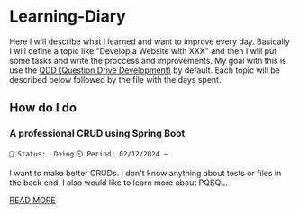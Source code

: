 # Learning-Diary
Here I will describe what I learned and want to improve every day. Basically I will define a topic like "Develop a Website with XXX" and then I will put some tasks and write the proccess and improvements. My goal with this is use the [QDD (Question Drive Development)](https://nickjanetakis.com/blog/learning-a-new-web-framework-with-question-driven-development) by default. Each topic will be described below followed by the file with the days spent.

## How do I do
### A professional CRUD using Spring Boot
```📌 Status:  Doing``` ```⏲️ Period: 02/12/2024 ~```

I want to make better CRUDs. I don't know anything about tests or files in the back end. I also would like to learn more about PQSQL.

[READ MORE](https://github.com/Francisco-Thiago/Learning-Diary/blob/main/Backend/How%20do%20I%20do%20a%20professional%20CRUD.md)
